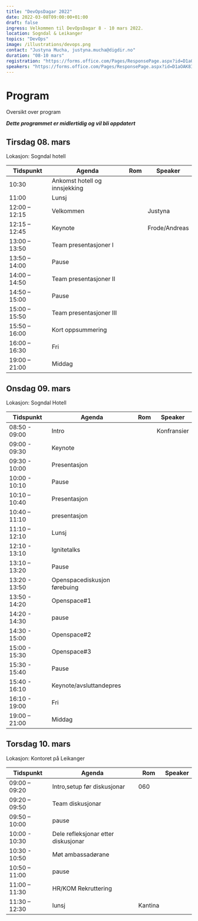 ```yaml
---
title: "DevOpsDagar 2022"
date: 2022-03-08T09:00:00+01:00
draft: false
ingress: Velkommen til DevOpsDagar 8 - 10 mars 2022.
location: Sogndal & Leikanger
topics: "DevOps"
image: /illustrations/devops.png
contact: "Justyna Mucha, justyna.mucha@digdir.no"
duration: "08-10 mars"
registration: "https://forms.office.com/Pages/ResponsePage.aspx?id=D1aOAK8I7EygVrNUR1A5kYdTaK1-AVVNii-Zf2n-UqNUNDlDOUJJUTQxU1VXTEpDMkVVMzdIR0Q5MS4u"
speakers: "https://forms.office.com/Pages/ResponsePage.aspx?id=D1aOAK8I7EygVrNUR1A5kda5_-8eyrxIsGgzBTzRrLBUOU1WUEozQkdENFAwRVBEWVE5T0s0NlNJMy4u"
---
```


# Program
Oversikt over program


***Dette programmet er midlertidig og vil bli oppdatert***

## Tirsdag 08. mars
Lokasjon: Sogndal hotell

| **Tidspunkt**     | **Agenda**                           | **Rom**     | **Speaker** |
| ------------- | ----------------------------- | --- | ------------- |
| 10:30         | Ankomst hotell og innsjekking |     |               |
| 11:00         | Lunsj                         |     |               |
| 12:00 – 12:15 | Velkommen                     |     | Justyna       |
| 12:15 – 12:45   | Keynote                     |     | Frode/Andreas |
| 13:00 – 13:50   | Team presentasjoner I        |     |               |
| 13:50 – 14:00   | Pause                       |     |               |
| 14:00 – 14:50 | Team presentasjoner II        |     |               |
| 14:50 – 15:00 | Pause                         |     |               |
| 15:00 – 15:50 | Team presentasjoner III       |     |               |
| 15:50 – 16:00 | Kort oppsummering             |     |               |
| 16:00 – 16:30 | Fri                           |     |               |
| 19:00 – 21:00   | Middag                      |     |               |

## Onsdag 09. mars
Lokasjon: Sogndal Hotell

| **Tidspunkt**     | **Agenda**                           | **Rom**     | **Speaker** |
| ------------- | ---------------------------- | --- | ----------- |
| 08:50 - 09:00  | Intro                        |     | Konfransier |
| 09:00 - 09:30  | Keynote                      |     |             |
| 09:30 - 10:00  | Presentasjon                 |     |             |
| 10:00 - 10:10  | Pause                        |     |             |
| 10:10 – 10:40   | Presentasjon                |     |             |
| 10:40 – 11:10 | presentasjon                  |     |             |
| 11:10 – 12:10 | Lunsj                         |     |             |
| 12:10 - 13:10  | Ignitetalks                  |     |             |
| 13:10 – 13:20  | Pause                        |     |             |
| 13:20 - 13:50  | Openspacediskusjon førebuing |     |             |
| 13:50 - 14:20  | Openspace#1                  |     |             |
| 14:20 - 14:30  | pause                        |     |             |
| 14:30 - 15:00  | Openspace#2                  |     |             |
| 15:00 - 15:30  | Openspace#3                  |     |             |
| 15:30 - 15:40  | Pause                        |     |             |
| 15:40 - 16:10  | Keynote/avsluttandepres      |     |             |
| 16:10 - 19:00   | Fri                         |     |             |
| 19:00 – 21:00  | Middag                       |     |             |

## Torsdag 10. mars
Lokasjon: Kontoret på Leikanger

| **Tidspunkt**     | **Agenda**                           | **Rom**     | **Speaker** |
| ------------- | -------------------------------- | ------- | ------- |
| 09:00 – 09:20 | Intro,setup før diskusjonar        | 060     |         |
| 09:20 – 09:50 | Team diskusjonar                  |         |         |
| 09:50 – 10:00 | pause                            |         |         |
| 10:00 - 10:30 | Dele refleksjonar etter diskusjonar |         |         |
| 10:30 - 10:50 | Møt ambassadørane                 |         |         |
| 10:50 – 11:00 | pause                            |         |         |
| 11:00 – 11:30 | HR/KOM Rekruttering              |         |         |
| 11:30 – 12:30 | lunsj                            | Kantina |         |